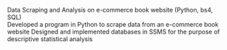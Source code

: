 Data Scraping and Analysis on e-commerce book website (Python, bs4, SQL)                        
Developed a program in Python to scrape data from an e-commerce book website
Designed and implemented databases in SSMS for the purpose of descriptive statistical analysis  
